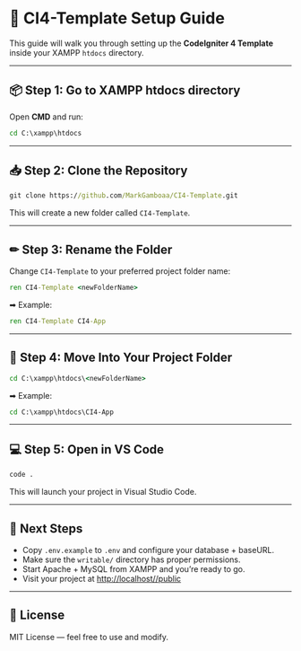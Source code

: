 # 🚀 CI4-Template Setup Guide

This guide will walk you through setting up the **CodeIgniter 4 Template** inside your XAMPP `htdocs` directory.

---

## 📦 Step 1: Go to XAMPP htdocs directory

Open **CMD** and run:

```cmd
cd C:\xampp\htdocs
```

---

## 📥 Step 2: Clone the Repository

```cmd
git clone https://github.com/MarkGamboaa/CI4-Template.git
```

This will create a new folder called `CI4-Template`.

---

## ✏ Step 3: Rename the Folder

Change `CI4-Template` to your preferred project folder name:

```cmd
ren CI4-Template <newFolderName>
```

➡ Example:  
```cmd
ren CI4-Template CI4-App
```

---

## 📂 Step 4: Move Into Your Project Folder

```cmd
cd C:\xampp\htdocs\<newFolderName>
```

➡ Example:  
```cmd
cd C:\xampp\htdocs\CI4-App
```

---

## 💻 Step 5: Open in VS Code

```cmd
code .
```

This will launch your project in Visual Studio Code.

---

## 🎯 Next Steps

- Copy `.env.example` to `.env` and configure your database + baseURL.  
- Make sure the `writable/` directory has proper permissions.  
- Start Apache + MySQL from XAMPP and you’re ready to go.  
- Visit your project at [http://localhost/<newFolderName>/public](http://localhost/<newFolderName>/public)

---

## 📄 License

MIT License — feel free to use and modify.
